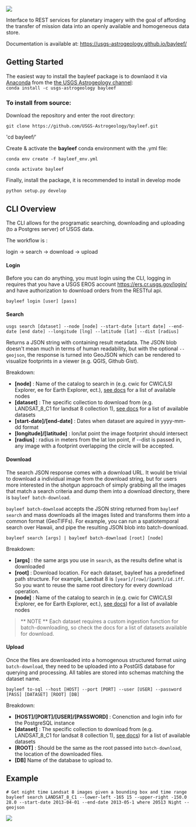 
![](logo.png)

Interface to REST services for planetary imagery with the goal of affording
the transfer of mission data into an openly available and homogeneous data
store.

Documentation is available at: https://usgs-astrogeology.github.io/bayleef/

## Getting Started

The easiest way to install the bayleef package is to downlaod it via
[Anaconda](https://www.anaconda.com/) from the
[the USGS Astrogeology channel](https://anaconda.org/usgs-astrogeology):  
`conda install -c usgs-astrogeology bayleef`  

### To install from source:  

Download the repository and enter the root directory:  

`git clone https://github.com/USGS-Astrogeology/bayleef.git`

'cd bayleef/'

Create & activate the **bayleef** conda environment with the .yml file:  

`conda env create -f bayleef_env.yml`

`conda activate bayleef`

Finally, install the package, it is recommended to install in develop mode  

`python setup.py develop`

## CLI Overview

The CLI allows for the programatic searching, downloading and uploading (to a Postgres server) of USGS data.

The workflow is :

login -> search -> download -> upload  

#### Login

Before you can do anything, you must login using the CLI, logging in requires that you have a USGS EROS account https://ers.cr.usgs.gov/login/ and have authorization to download orders from the RESTful api.   

```
bayleef login [user] [pass]
```

#### Search

```
usgs search [dataset] --node [node] --start-date [start date] --end-date [end date] --longitude [lng] --latitude [lat] --dist [radius]
```

Returns a JSON string with containing result metadata. The JSON blob doesn't mean much in terms of human readability, but with the optional `--geojson`, the response is turned into GeoJSON which can be rendered to visualize footprints in a viewer (e.g. QGIS, Github Gist).  

Breakdown:

 - **[node]** : Name of the catalog to search in (e.g. cwic for CWIC/LSI Explorer, ee for Earth Explorer, ect.), [see docs](docs/reference/catalog/) for a list of available nodes
 - **[dataset]** : The specific collection to download from (e.g. LANDSAT_8_C1 for landsat 8 collection 1), [see docs](docs/reference/catalog/)  for a list of available datasets
 - **[start-date]/[end-date]** : Dates when dataset are aquired in yyyy-mm-dd format
 - **[longitude]/[latitude]** : lon/lat point the image footprint should intersect
 - **[radius]** : radius in meters from the lat lon point, if --dist is passed in, any image with a footprint overlapping the circle will be accepted.

#### Download

The search JSON response comes with a download URL. It would be trivial to download a individual image from the download string, but for users more interested in the shotgun approach of simply grabbing all the images that match a search criteria and dump them into a download directory, there is `bayleef batch-download`.

`bayleef batch-download` accepts the JSON string returned from `bayleef search` and mass downloads all the images listed and transforms them into a common format (GeoTIFFs). For example, you can run a spatiotemporal search over Hawaii, and pipe the resulting JSON blob into batch-download.

```
bayleef search [args] | bayleef batch-download [root] [node]
```

Breakdown:

 - **[args]** : the same args you use in `search`, as the results define what is downloaded
 - **[root]** : Download location. For each dataset, bayleef has a predefined path structure. For example, Landsat 8 is `[year]/[row]/[path]/id.iff`. So you want to reuse the same root directory for every download operation.
 - **[node]** : Name of the catalog to search in (e.g. cwic for CWIC/LSI Explorer, ee for Earth Explorer, ect.), [see docs](docs/reference/catalog/))  for a list of available nodes

> ** NOTE ** Each dataset requires a custom ingestion function for batch-downloading, so check the docs for a list of datasets available for download.

#### Upload  

Once the files are downloaded into a homogenous structured format using `batch-download`, they need to be uploaded into a PostGIS database for querying and processing. All tables are stored into schemas matching the dataset name.

```
bayleef to-sql --host [HOST] --port [PORT] --user [USER] --password [PASS] [DATASET] [ROOT] [DB]
```

Breakdown:

- **[HOST]/[PORT]/[USER]/[PASSWORD]** : Conenction and login info for the PostgreSQL instance
- **[dataset]** : The specific collection to download from (e.g. LANDSAT_8_C1 for landsat 8 collection 1), [see docs](docs/reference/catalog/))  for a list of available datasets
- **[ROOT]** : Should be the same as the root passed into `batch-download`, the location of the downloaded files.
- **[DB]** Name of the database to upload to.

## Example

```
# Get night time Landsat 8 images given a bounding box and time range
bayleef search LANDSAT_8_C1 --lower-left -165 15 --upper-right -150.0 28.0 --start-date 2013-04-01 --end-date 2013-05-1 where 20513 Night --geojson
```

[<img src="footprints.png">](https://render.githubusercontent.com/view/geojson?commit=796cfecce7dbfaaf34664506c3f98d063f57c587&enc_url=68747470733a2f2f7261772e67697468756275736572636f6e74656e742e636f6d2f676973742f4b656c76696e72722f34303439363865643535613864616261613131356533313333623730343832652f7261772f373936636665636365376462666161663334363634353036633366393864303633663537633538372f746573742e67656f6a736f6e&nwo=Kelvinrr%2F404968ed55a8dabaa115e3133b70482e&path=test.geojson&repository_id=89327932&repository_type=Gist#7396ae8f-0d23-4319-bc9c-64a4e15e14d7)
